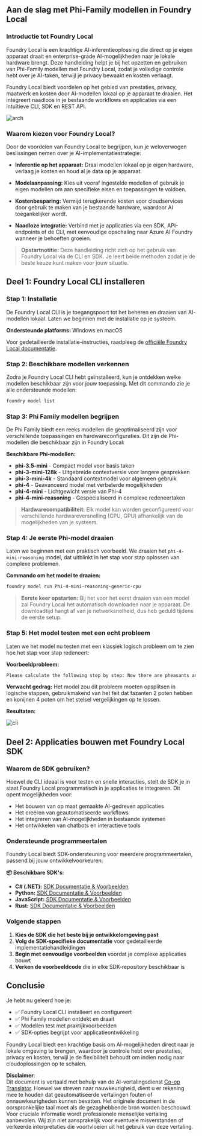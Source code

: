 <!--
CO_OP_TRANSLATOR_METADATA:
{
  "original_hash": "52973a5680a65a810aa80b7036afd31f",
  "translation_date": "2025-07-09T19:55:23+00:00",
  "source_file": "md/01.Introduction/02/07.FoundryLocal.md",
  "language_code": "nl"
}
-->
## Aan de slag met Phi-Family modellen in Foundry Local

### Introductie tot Foundry Local

Foundry Local is een krachtige AI-inferentieoplossing die direct op je eigen apparaat draait en enterprise-grade AI-mogelijkheden naar je lokale hardware brengt. Deze handleiding helpt je bij het opzetten en gebruiken van Phi-Family modellen met Foundry Local, zodat je volledige controle hebt over je AI-taken, terwijl je privacy bewaakt en kosten verlaagt.

Foundry Local biedt voordelen op het gebied van prestaties, privacy, maatwerk en kosten door AI-modellen lokaal op je apparaat te draaien. Het integreert naadloos in je bestaande workflows en applicaties via een intuïtieve CLI, SDK en REST API.

![arch](../../../../../imgs/01/02/07/foundry-local-arch.png)

### Waarom kiezen voor Foundry Local?

Door de voordelen van Foundry Local te begrijpen, kun je weloverwogen beslissingen nemen over je AI-implementatiestrategie:

- **Inferentie op het apparaat:** Draai modellen lokaal op je eigen hardware, verlaag je kosten en houd al je data op je apparaat.

- **Modelaanpassing:** Kies uit vooraf ingestelde modellen of gebruik je eigen modellen om aan specifieke eisen en toepassingen te voldoen.

- **Kostenbesparing:** Vermijd terugkerende kosten voor cloudservices door gebruik te maken van je bestaande hardware, waardoor AI toegankelijker wordt.

- **Naadloze integratie:** Verbind met je applicaties via een SDK, API-endpoints of de CLI, met eenvoudige opschaling naar Azure AI Foundry wanneer je behoeften groeien.

> **Opstartnotitie:** Deze handleiding richt zich op het gebruik van Foundry Local via de CLI en SDK. Je leert beide methoden zodat je de beste keuze kunt maken voor jouw situatie.

## Deel 1: Foundry Local CLI installeren

### Stap 1: Installatie

De Foundry Local CLI is je toegangspoort tot het beheren en draaien van AI-modellen lokaal. Laten we beginnen met de installatie op je systeem.

**Ondersteunde platforms:** Windows en macOS

Voor gedetailleerde installatie-instructies, raadpleeg de [officiële Foundry Local documentatie](https://github.com/microsoft/Foundry-Local/blob/main/README.md).

### Stap 2: Beschikbare modellen verkennen

Zodra je Foundry Local CLI hebt geïnstalleerd, kun je ontdekken welke modellen beschikbaar zijn voor jouw toepassing. Met dit commando zie je alle ondersteunde modellen:


```bash
foundry model list
```

### Stap 3: Phi Family modellen begrijpen

De Phi Family biedt een reeks modellen die geoptimaliseerd zijn voor verschillende toepassingen en hardwareconfiguraties. Dit zijn de Phi-modellen die beschikbaar zijn in Foundry Local:

**Beschikbare Phi-modellen:** 

- **phi-3.5-mini** - Compact model voor basis taken
- **phi-3-mini-128k** - Uitgebreide contextversie voor langere gesprekken
- **phi-3-mini-4k** - Standaard contextmodel voor algemeen gebruik
- **phi-4** - Geavanceerd model met verbeterde mogelijkheden
- **phi-4-mini** - Lichtgewicht versie van Phi-4
- **phi-4-mini-reasoning** - Gespecialiseerd in complexe redeneertaken

> **Hardwarecompatibiliteit:** Elk model kan worden geconfigureerd voor verschillende hardwareversnelling (CPU, GPU) afhankelijk van de mogelijkheden van je systeem.

### Stap 4: Je eerste Phi-model draaien

Laten we beginnen met een praktisch voorbeeld. We draaien het `phi-4-mini-reasoning` model, dat uitblinkt in het stap voor stap oplossen van complexe problemen.


**Commando om het model te draaien:**

```bash
foundry model run Phi-4-mini-reasoning-generic-cpu
```

> **Eerste keer opstarten:** Bij het voor het eerst draaien van een model zal Foundry Local het automatisch downloaden naar je apparaat. De downloadtijd hangt af van je netwerksnelheid, dus heb geduld tijdens de eerste setup.

### Stap 5: Het model testen met een echt probleem

Laten we het model nu testen met een klassiek logisch probleem om te zien hoe het stap voor stap redeneert:

**Voorbeeldprobleem:**

```txt
Please calculate the following step by step: Now there are pheasants and rabbits in the same cage, there are thirty-five heads on top and ninety-four legs on the bottom, how many pheasants and rabbits are there?
```

**Verwacht gedrag:** Het model zou dit probleem moeten opsplitsen in logische stappen, gebruikmakend van het feit dat fazanten 2 poten hebben en konijnen 4 poten om het stelsel vergelijkingen op te lossen.

**Resultaten:**

![cli](../../../../../imgs/01/02/07/cli.png)

## Deel 2: Applicaties bouwen met Foundry Local SDK

### Waarom de SDK gebruiken?

Hoewel de CLI ideaal is voor testen en snelle interacties, stelt de SDK je in staat Foundry Local programmatisch in je applicaties te integreren. Dit opent mogelijkheden voor:

- Het bouwen van op maat gemaakte AI-gedreven applicaties
- Het creëren van geautomatiseerde workflows
- Het integreren van AI-mogelijkheden in bestaande systemen
- Het ontwikkelen van chatbots en interactieve tools

### Ondersteunde programmeertalen

Foundry Local biedt SDK-ondersteuning voor meerdere programmeertalen, passend bij jouw ontwikkelvoorkeuren:

**📦 Beschikbare SDK's:**

- **C# (.NET):** [SDK Documentatie & Voorbeelden](https://github.com/microsoft/Foundry-Local/tree/main/sdk/cs)
- **Python:** [SDK Documentatie & Voorbeelden](https://github.com/microsoft/Foundry-Local/tree/main/sdk/python)
- **JavaScript:** [SDK Documentatie & Voorbeelden](https://github.com/microsoft/Foundry-Local/tree/main/sdk/js)
- **Rust:** [SDK Documentatie & Voorbeelden](https://github.com/microsoft/Foundry-Local/tree/main/sdk/rust)

### Volgende stappen

1. **Kies de SDK die het beste bij je ontwikkelomgeving past**
2. **Volg de SDK-specifieke documentatie** voor gedetailleerde implementatiehandleidingen
3. **Begin met eenvoudige voorbeelden** voordat je complexe applicaties bouwt
4. **Verken de voorbeeldcode** die in elke SDK-repository beschikbaar is

## Conclusie

Je hebt nu geleerd hoe je:
- ✅ Foundry Local CLI installeert en configureert
- ✅ Phi Family modellen ontdekt en draait
- ✅ Modellen test met praktijkvoorbeelden
- ✅ SDK-opties begrijpt voor applicatieontwikkeling

Foundry Local biedt een krachtige basis om AI-mogelijkheden direct naar je lokale omgeving te brengen, waardoor je controle hebt over prestaties, privacy en kosten, terwijl je de flexibiliteit behoudt om indien nodig naar cloudoplossingen op te schalen.

**Disclaimer**:  
Dit document is vertaald met behulp van de AI-vertalingsdienst [Co-op Translator](https://github.com/Azure/co-op-translator). Hoewel we streven naar nauwkeurigheid, dient u er rekening mee te houden dat geautomatiseerde vertalingen fouten of onnauwkeurigheden kunnen bevatten. Het originele document in de oorspronkelijke taal moet als de gezaghebbende bron worden beschouwd. Voor cruciale informatie wordt professionele menselijke vertaling aanbevolen. Wij zijn niet aansprakelijk voor eventuele misverstanden of verkeerde interpretaties die voortvloeien uit het gebruik van deze vertaling.